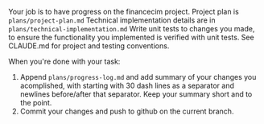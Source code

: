 Your job is to have progress on the financecim project. 
Project plan is `plans/project-plan.md`
Technical implementation details are in `plans/technical-implementation.md`
Write unit tests to changes you made, to ensure the functionality you implemented is verified with unit tests. See CLAUDE.md for project and testing conventions.

When you're done with your task:
1. Append `plans/progress-log.md` and add summary of your changes you acomplished, with starting with 30 dash lines as a separator and newlines before/after that separator. Keep your summary short and to the point.
2. Commit your changes and push to github on the current branch.
